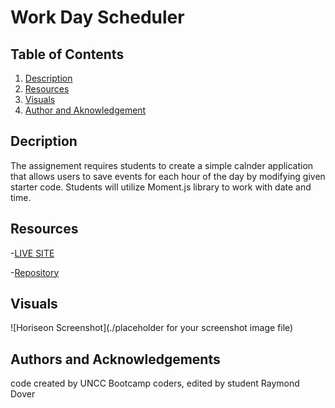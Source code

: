 # Work Day Scheduler

## Table of Contents

1. [Description](#description)
2. [Resources](#resources)
3. [Visuals](#visuals)
4. [Author and Aknowledgement](#author-and-aknowledgements)

## Decription

The assignement requires students to create a simple calnder application  that allows users to save events for each hour of the day by modifying given starter code. Students will utilize Moment.js library to work with date and time.

## Resources

-[LIVE SITE](https://github.com/raydover/work-day-scheduler)

-[Repository](https://git@github.com:raydover/work-day-scheduler.git)

## Visuals

![Horiseon Screenshot](./placeholder for your screenshot image file)

## Authors and Acknowledgements

code created by UNCC Bootcamp coders, edited by student Raymond Dover